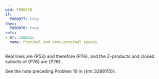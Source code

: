 ```yaml
---
uid: T000178
if:
  P000077: true
then:
  P000076: true
refs:
- mr: 3288115
  name: Proximal and semi-proximal spaces.
---
```


Real lines are {P53} and therefore {P76},
and the $\Sigma$-products and closed subsets of {P76} are {P76}.

See the note preceding Problem 10 in {{mr:3288115}}.
